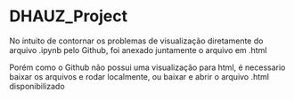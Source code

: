 # DHAUZ_Project

No intuito de contornar os problemas de visualização diretamente do arquivo .ipynb pelo Github, foi anexado juntamente o arquivo em .html

Porém como o Github não possui uma visualização para html, é necessario baixar os arquivos e rodar localmente, ou baixar e abrir o arquivo .html disponibilizado
